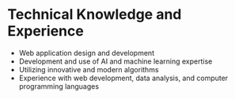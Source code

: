 # Technical Knowledge and Experience
* Web application design and development
* Development and use of AI and machine learning expertise
* Utilizing innovative and modern algorithms
* Experience with web development, data analysis, and computer programming languages
